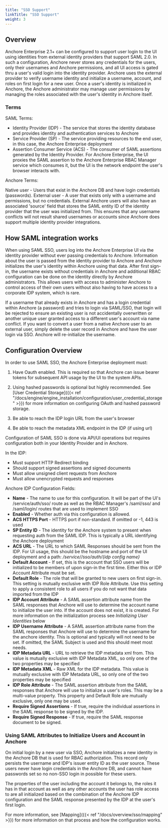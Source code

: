 ```yaml
---
title: "SSO Support"
linkTitle: "SSO Support"
weight: 3
---
```


## Overview

Anchore Enterprise 2.1+ can be configured to support user login to the UI using identities from external identity providers 
that support SAML 2.0. In such a configuration, Anchore never stores any credentials for the users, only their usernames 
and Anchore permissions, and all UI access is gated thru a user's valid login into the identity provider. Anchore uses the external 
provider to verify username identity and initialize a username, account, and roles on first login for a new user. Once a 
user's identity is initialized in Anchore, the Anchore administrator may manage user permissions by managing the roles 
associated with the user's identity in Anchore itself.

### Terms

SAML Terms:

* Identity Provider (IDP) - The service that stores the identity database and provides identity and authentication services to Anchore
* Service Provider (SP) - The service providing resources to the end user, in this case, the Anchore Enterprise deployment
* Assertion Consumer Service (ACS) - The consumer of SAML assertions generated by the Identity Provider. For Anchore Enterprise, 
the UI proxies the SAML assertion to the Anchore Enterprise RBAC Manager service which consumes it, but the UI is the network 
endpoint the user's browser interacts with.

Anchore Terms:

Native user - Users that exist in the Anchore DB and have login credentials (passwords).
External user - A user that exists only with a username and permissions, but no credentials. External Anchore users will 
also have an associated 'source' field that
stores the SAML entity ID of the identity provider that the user was initialized from. This ensures that any username 
conflicts will not result shared usernames or accounts since Anchore does support multiple identity provider integrations.


## How SAML integration works

When using SAML SSO, users log into the Anchore Enterprise UI via the identity provider without ever passing credentials to Anchore. 
Information about the user is passed from the identity provider to Anchore and Anchore initializes the user's identity within 
Anchore using that data. After first sign-in, the username exists without credentials in Anchore and additional RBAC configuration 
can be done on the identity directly by Anchore administrators. This allows users with access to administer Anchore to control 
access of their own users without also having to have access to a corporate IDP system, which is rare.

If a username that already exists in Anchore and has a login credential within Anchore (a password) and tries to login via 
SAML/SSO, that login will be rejected to ensure an existing user is not accidentally overwritten or another unique user 
granted access to a different user's account via name conflict. If you want to convert a user from a native Anchore user 
to an external user, simply delete the user record in Anchore and have the user login via SSO. Anchore will re-initialize the username.
 

## Configuration Overview

In order to use SAML SSO, the Anchore Enterprise deployment must:

1. Have Oauth enabled. This is required so that Anchore can issue bearer tokens for subsequent API usage by the UI to the system APIs.

1. Using hashed passwords is optional but highly recommended. See [User Credential Storage]({{< ref "/docs/engine/engine_installation/configuration/user_credential_storage" >}})
for more information on configuring OAuth and hashed password storage.

1. Be able to reach the IDP login URL from the user's browser

1. Be able to reach the metadata XML endpoint in the IDP (if using url)

Configuration of SAML SSO is done via API/UI operations but requires configuration both in your Identity Provider and in Anchore.

In the IDP:
* Must support HTTP Redirect binding
* Should support signed assertions and signed documents
* Must allow unsigned client requests from Anchore 
* Must allow unencrypted requests and responses

Anchore IDP Configuration Fields:

* **Name** - The name to use for this configuration. It will be part of the UI's /service/auth/sso/<name> route as well as 
the RBAC Manager's /saml/sso/<name> and /saml/login/<name> routes that are used to implement SSO
* **Enabled** - Whether auth via this configuration is allowed.
* **ACS HTTPS Port** - HTTPS port if non-standard. If omitted or -1, 443 is used
* **SP Entity ID** - The identity for the Anchore system to present when requesting auth from the SAML IDP. This is typically 
a URL identifying the Anchore deployment
* **ACS URL** - The URL to which SAML Responses should be sent from the IDP. For UI usage, this should be the hostname and 
port of the UI deployment and a path: */service//sso/auth/{idp config name}*
* **Default Account** - If set, this is the account that SSO users will be initialized to be members of upon sign-in the 
first time. Either this or IDP Account Attribute must be set.
* **Default Role** - The role that will be granted to new users on first sign-in. This setting is mutually exclusive with 
IDP Role Attribute. Use this setting to apply a consistent role to all users if you do not want that data imported from the IDP 
* **IDP Account Attribute** - A SAML assertion attribute name from the SAML responses that Anchore will use to determine 
the account name to initialize the user into. If the account does not exist, it is created. For more information on the initialization process see _Initializing User Identities_ below
* **IDP Username Attribute** - A SAML assertion attribute name from the SAML responses that Anchore will use to determine 
the username for the anchore identity. This is optional and typically will not need to be set. If omitted, the SAML Subject is used and this should meet most needs.
* **IDP Metadata URL** - URL to retrieve the IDP metadata xml from. This value is mutually exclusive with IDP Metadata XML, 
so only one of the two properties may be specified
* **IDP Metadata XML** - Raw XML for the IDP metadata. This value is mutually exclusive with IDP Metadata URL, so only one 
of the two properties may be specified
* **IDP Role Attribute** - The SAML assertion attribute from the SAML responses that Anchore will use to initialize a user's 
roles. This may be a multi-value property. This property and Default Role are mutually exclusive, only one may be used.
* **Require Signed Assertions** - If true, require the individual assertions in the SAML response to be signed by the IDP. 
* **Require Signed Response** - If true, require the SAML response document to be signed.


### Using SAML Attributes to Initialize Users and Account in Anchore

On initial login by a new user via SSO, Anchore initializes a new identity in the Anchore DB that is used for RBAC authorization. 
This record only persists the username and IDP's issuer entity ID as the user source. These users never have login credentials in the Anchore DB,
and cannot have passwords set so no non-SSO login in possible for these users.

The properties of the user including the account it belongs to, the roles it has in that account as well as any other accounts the user has role access to
are all initialized based on the combination of the Anchore IDP configuration and the SAML response presented by the IDP at the user's first login.

For more information, see [Mapping]({{< ref "/docs/overview/sso/mapping" >}}) for more information on that process and how the configuration works.
